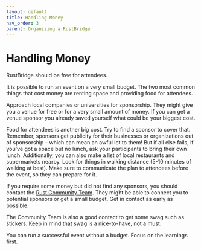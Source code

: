 ```yaml
---
layout: default
title: Handling Money
nav_order: 3
parent: Organizing a RustBridge
---
```


# Handling Money

RustBridge should be free for attendees.

It is possible to run an event on a very small budget.
The two most common things that cost money are renting space and providing food for attendees.

Approach local companies or universities for sponsorship.
They might give you a venue for free or for a very small amount of money.
If you can get a venue sponsor you already saved yourself what could be your biggest cost.

Food for attendees is another big cost. Try to find a sponsor to cover that.
Remember, sponsors get publicity for their businesses or organizations out of sponsorship – which can mean an awful lot to them! But if all else fails, if you’ve got a space but no lunch, ask your participants to bring their own lunch.
Additionally, you can also make a list of local restaurants and supermarkets nearby. Look for things in walking distance (5-10 minutes of walking at best).
Make sure to communicate the plan to attendees before the event, so they can prepare for it.

If you require some money but did not find any sponsors, you should contact the [Rust Community Team](mailto:community@rust-lang.org).
They might be able to connect you to potential sponsors or get a small budget.
Get in contact as early as possible.

The Community Team is also a good contact to get some swag such as stickers.
Keep in mind that swag is a nice-to-have, not a must.

You can run a successful event without a budget.
Focus on the learnings first.
